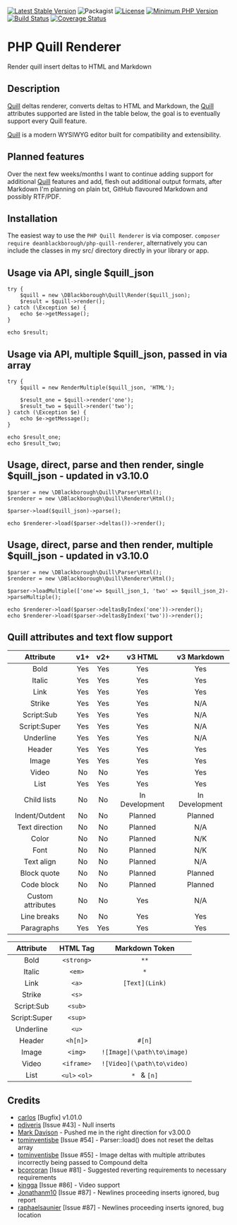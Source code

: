 [![Latest Stable Version](https://img.shields.io/packagist/v/deanblackborough/php-quill-renderer.svg?style=flat-square)](https://packagist.org/packages/deanblackborough/php-quill-renderer)
![Packagist](https://img.shields.io/packagist/dt/deanblackborough/php-quill-renderer.svg)
[![License](https://img.shields.io/badge/license-MIT-blue.svg)](https://github.com/deanblackborough/php-quill-renderer/blob/master/LICENSE)
[![Minimum PHP Version](https://img.shields.io/badge/php->=7.1-8892BF.svg)](https://php.net/)
[![Build Status](https://travis-ci.org/deanblackborough/php-quill-renderer.svg?branch=master)](https://travis-ci.org/deanblackborough/php-quill-renderer)
[![Coverage Status](https://coveralls.io/repos/github/deanblackborough/php-quill-renderer/badge.svg?branch=master)](https://coveralls.io/github/deanblackborough/php-quill-renderer?branch=master)

# PHP Quill Renderer

Render quill insert deltas to HTML and Markdown

## Description

[Quill](https://github.com/quilljs/quill)  deltas renderer, converts deltas to HTML and Markdown, the [Quill](https://github.com/quilljs/quill) attributes 
supported are listed in the table below, the goal is to eventually support every Quill feature.

[Quill](https://github.com/quilljs/quill) is a modern WYSIWYG editor built for compatibility and extensibility.

## Planned features

Over the next few weeks/months I want to continue adding support for additional 
[Quill](https://github.com/quilljs/quill) features and add, flesh out additional 
output formats, after Markdown I'm planning on plain txt, GitHub flavoured Markdown 
and possibly RTF/PDF. 

## Installation
 
The easiest way to use the `PHP Quill Renderer` is via composer. 
```composer require deanblackborough/php-quill-renderer```, 
alternatively you can include the classes in my src/ directory directly in your library or app.

## Usage via API, single $quill_json
```
try {
    $quill = new \DBlackborough\Quill\Render($quill_json);
    $result = $quill->render();
} catch (\Exception $e) {
    echo $e->getMessage();
}

echo $result;
```

## Usage via API, multiple $quill_json, passed in via array

```
try {
    $quill = new RenderMultiple($quill_json, 'HTML');
    
    $result_one = $quill->render('one');
    $result_two = $quill->render('two');
} catch (\Exception $e) {
    echo $e->getMessage();
}

echo $result_one;
echo $result_two;
```

## Usage, direct, parse and then render, single $quill_json - updated in v3.10.0

```
$parser = new \DBlackborough\Quill\Parser\Html();
$renderer = new \DBlackborough\Quill\Renderer\Html();

$parser->load($quill_json)->parse();

echo $renderer->load($parser->deltas())->render();
```

## Usage, direct, parse and then render, multiple $quill_json - updated in v3.10.0

```
$parser = new \DBlackborough\Quill\Parser\Html();
$renderer = new \DBlackborough\Quill\Renderer\Html();

$parser->loadMultiple(['one'=> $quill_json_1, 'two' => $quill_json_2)->parseMultiple();

echo $renderer->load($parser->deltasByIndex('one'))->render();
echo $renderer->load($parser->deltasByIndex('two'))->render();
```

## Quill attributes and text flow support

| Attribute | v1+ | v2+ | v3 HTML | v3 Markdown
| :---: | :---: | :---: | :---: | :---:
| Bold | Yes | Yes | Yes | Yes
| Italic | Yes | Yes | Yes | Yes
| Link | Yes | Yes | Yes | Yes
| Strike | Yes | Yes | Yes | N/A
| Script:Sub | Yes | Yes | Yes | N/A
| Script:Super | Yes | Yes | Yes | N/A
| Underline | Yes | Yes | Yes | N/A
| Header | Yes | Yes | Yes | Yes
| Image | Yes | Yes | Yes | Yes
| Video | No | No | Yes | Yes
| List | Yes | Yes | Yes | Yes
| Child lists | No | No | In Development | In Development
| Indent/Outdent | No| No | Planned | Planned
| Text direction | No | No | Planned | N/A
| Color | No | No | Planned | N/K
| Font | No | No | Planned | N/K
| Text align | No | No | Planned | N/A
| Block quote | No | No | Planned | Planned
| Code block | No | No | Planned | Planned
| Custom attributes | No | No | Yes | N/A
| Line breaks | No | No | Yes | Yes
| Paragraphs | Yes | Yes | Yes | Yes

| Attribute | HTML Tag | Markdown Token
| :---: | :---: | :---:
| Bold | `<strong>` | `**`
| Italic | `<em>` | `*`
| Link | `<a>` | `[Text](Link)`
| Strike | `<s>` |
| Script:Sub | `<sub>` |
| Script:Super | `<sup>` |
| Underline | `<u>` |
| Header | `<h[n]>` | `#[n]`
| Image | `<img>` | `![Image](\path\to\image)`
| Video | `<iframe>` | `![Video](\path\to\video)`
| List | `<ul>` `<ol>` | `* ` & `[n]`

## Credits

* [carlos](https://github.com/sald19) [Bugfix] v1.01.0
* [pdiveris](https://github.com/pdiveris) [Issue #43] - Null inserts
* [Mark Davison](https://github.com/markdavison) - Pushed me in the right direction for v3.00.0
* [tominventisbe](https://github.com/tominventisbe) [Issue #54] - Parser::load() does not reset the deltas array
* [tominventisbe](https://github.com/tominventisbe) [Issue #55] - Image deltas with multiple attributes incorrectly being passed to Compound delta
* [bcorcoran](https://github.com/bcorcoran) [Issue #81] - Suggested reverting requirements to necessary requirements
* [kingga](https://github.com/kingga) [Issue #86] - Video support
* [Jonathanm10](https://github.com/Jonathanm10) [Issue #87] - Newlines proceeding inserts ignored, bug report
* [raphaelsaunier](https://github.com/raphaelsaunier) [Issue #87] - Newlines proceeding inserts ignored, bug location

